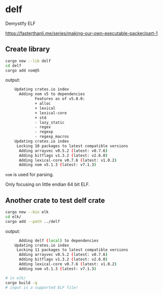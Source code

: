 # delf

Demystify ELF

https://fasterthanli.me/series/making-our-own-executable-packer/part-1


## Create library

```bash
cargo new --lib delf
cd delf
cargo add nom@5
```

output:

```bash
    Updating crates.io index
      Adding nom v5 to dependencies
             Features as of v5.0.0:
             + alloc
             + lexical
             + lexical-core
             + std
             - lazy_static
             - regex
             - regexp
             - regexp_macros
    Updating crates.io index
     Locking 10 packages to latest compatible versions
      Adding arrayvec v0.5.2 (latest: v0.7.6)
      Adding bitflags v1.3.2 (latest: v2.6.0)
      Adding lexical-core v0.7.6 (latest: v1.0.2)
      Adding nom v5.1.3 (latest: v7.1.3)
```


`nom` is used for parsing.

Only focusing on little endian 64 bit ELF.

## Another crate to test delf crate

```bash
cargo new --bin elk
cd elk/
cargo add --path ../delf
```
output:
```bash
      Adding delf (local) to dependencies
    Updating crates.io index
     Locking 11 packages to latest compatible versions
      Adding arrayvec v0.5.2 (latest: v0.7.6)
      Adding bitflags v1.3.2 (latest: v2.6.0)
      Adding lexical-core v0.7.6 (latest: v1.0.2)
      Adding nom v5.1.3 (latest: v7.1.3)
```

```bash
# in elk/
cargo build -q
# input is a supported ELF file!
```